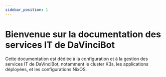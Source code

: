 ```yaml
---
sidebar_position: 1
---
```

# Bienvenue sur la documentation des services IT de DaVinciBot
Cette documentation est dédiée à la configuration et à la gestion des services IT de DaVinciBot, notamment le cluster K3s, les applications déployées, et les configurations NixOS.


